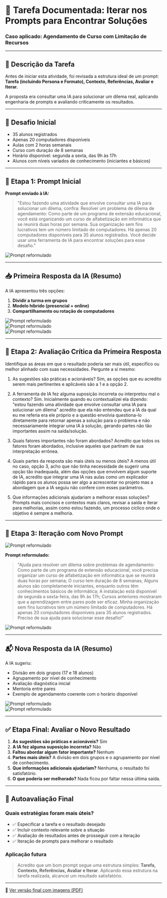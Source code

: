 
# 📘 Tarefa Documentada: Iterar nos Prompts para Encontrar Soluções  
### Caso aplicado: Agendamento de Curso com Limitação de Recursos

---

## 🎯 Descrição da Tarefa

Antes de iniciar esta atividade, foi revisada a estrutura ideal de um prompt:  
**Tarefa (incluindo Persona e Formato), Contexto, Referências, Avaliar e Iterar.**

A proposta era consultar uma IA para solucionar um dilema real, aplicando engenharia de prompts e avaliando criticamente os resultados.

---

## 🧩 Desafio Inicial

- 35 alunos registrados  
- Apenas 20 computadores disponíveis  
- Aulas com 2 horas semanais  
- Curso com duração de 8 semanas  
- Horário disponível: segunda a sexta, das 9h às 17h  
- Alunos com níveis variados de conhecimento (iniciantes e básicos)

---

## 🧠 Etapa 1: Prompt Inicial

**Prompt enviado à IA:**  
> "Estou fazendo uma atividade que envolve consultar uma IA para solucionar um dilema, confira:
Resolver um problema de dilema de agendamento:
Como parte de um programa de extensão educacional, você está organizando um curso de alfabetização em informática que se reunirá duas horas por semana. Sua organização sem fins lucrativos tem um número limitado de computadores. Há apenas 20 computadores disponíveis para 35 alunos registrados. Você decide usar uma ferramenta de IA para encontrar soluções para esse desafio."

![Prompt reformulado](./imagens/0.png)  

---

## 📥 Primeira Resposta da IA (Resumo)

A IA apresentou três opções:

1. **Dividir a turma em grupos**  
2. **Modelo híbrido (presencial + online)**  
3. **Compartilhamento ou rotação de computadores**

![Prompt reformulado](./imagens/1.1.png)         
![Prompt reformulado](./imagens/2.2.png)         
![Prompt reformulado](./imagens/3.3.png)      

---

## 🧐 Etapa 2: Avaliação Crítica da Primeira Resposta

Identifique as áreas em que o resultado poderia ser mais útil, específico ou melhor alinhado com suas necessidades. Pergunte a si mesmo:

1) As sugestões são práticas e acionáveis? Sim, as opções que eu acredito serem mais pertinentes e aplicáveis são a 1 e a opção 2.

2) A ferramenta de IA fez alguma suposição incorreta ou interpretou mal o contexto? Sim. Inicialmente quando eu contextualizei ela dizendo: "estou fazendo uma atividade que envolve consultar uma IA para solucionar um dilema" acredito que ela não entendeu que a IA da qual eu me referia era ele próprio e a questão envolvia questiona-lo diretamente para retornar apenas a solução para o problema e não necessariamente integrar uma IA à solução, gerando partes não tão importantes assim na saída/solução.

3) Quais fatores importantes não foram abordados? Acredito que todos os fatores foram abordados, inclusive aqueles que partiram de sua interpretação errônea.

4) Quais partes da resposta são mais úteis ou menos úteis? A menos útil no caso, opção 3, acho que não tinha necessidade de sugerir uma opção tão inadequada, além das opções que envolvem algum suporte de IA, acredito que integrar uma IA nas aulas como um explicador rápido para os alunos possa ser algo a acrescentar no projeto mas a abordagem que a IA seguiu não confere com esses parâmetros.

5) Que informações adicionais ajudariam a melhorar essas soluções? Prompts mais concisos e contextos mais claros, revisar a saída e iterar para melhorias, assim como estou fazendo, um processo cíclico onde o objetivo é sempre a melhoria.

---

## 🔁 Etapa 3: Iteração com Novo Prompt

![Prompt reformulado](./imagens/10.png)

**Prompt reformulado:**  
> "Ajuda para resolver um dilema sobre problemas de agendamento:
Como parte de um programa de extensão educacional, você precisa organizar um curso de alfabetização em informática que se reunirá duas horas por semana; O curso tem duração de 8 semanas; Alguns alunos são completamente iniciantes, enquanto outros têm conhecimentos básicos de informática;  A instalação está disponível de segunda a sexta-feira, das 9h às 17h; Cursos anteriores mostraram que a aprendizagem entre pares pode ser eficaz.
Minha organização sem fins lucrativos tem um número limitado de computadores. Há apenas 20 computadores disponíveis para 35 alunos registrados. Preciso de sua ajuda para solucionar esse desafio!"

![Prompt reformulado](./imagens/7.png)

---

## 📬 Nova Resposta da IA (Resumo)

A IA sugeriu:

- Divisão em dois grupos (17 e 18 alunos)  
- Agrupamento por nível de conhecimento  
- Avaliação diagnóstica inicial  
- Mentoria entre pares  
- Exemplo de agendamento coerente com o horário disponível

![Prompt reformulado](./imagens/5.png)   
![Prompt reformulado](./imagens/6.png)

---

## ✅ Etapa Final: Avaliar o Novo Resultado

1. **As sugestões são práticas e acionáveis?** Sim  
2. **A IA fez alguma suposição incorreta?** Não  
3. **Faltou abordar algum fator importante?** Nenhum  
4. **Partes mais úteis?** A divisão em dois grupos e o agrupamento por nível de conhecimento.  
5. **Que informações adicionais ajudariam?** Nenhuma, o resultado foi satisfatório.  
6. **O que poderia ser melhorado?** Nada ficou por faltar nessa última saída.

---

## 🧠 Autoavaliação Final

### Quais estratégias foram mais úteis?
- ✅ Especificar a tarefa e o resultado desejado  
- ✅ Incluir contexto relevante sobre a situação  
- ✅ Avaliação de resultados antes de prosseguir com a iteração  
- ✅ Iteração de prompts para melhorar o resultado  

### Aplicação futura
> Acredito que um bom prompt segue uma estrutura simples: **Tarefa, Contexto, Referências, Avaliar e Iterar**. Aplicando essa estrutura na tarefa realizada, alcancei um resultado satisfatório.

---

📎 [Ver versão final com imagens (PDF)](https://github.com/JoshuaPortfolioXL/Projetos-e-Atividades-Realizadas/blob/main/agendamento-curso-ia/Iterar%20nos%20Prompts%20para%20Encontrar%20Solu%C3%A7%C3%B5es%20(1).pdf)
